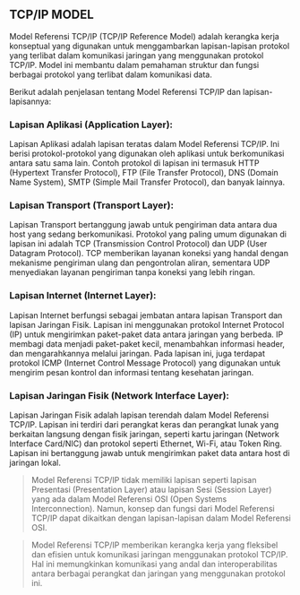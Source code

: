 ## TCP/IP MODEL

Model Referensi TCP/IP (TCP/IP Reference Model) adalah kerangka kerja konseptual yang digunakan untuk menggambarkan lapisan-lapisan protokol yang terlibat dalam komunikasi jaringan yang menggunakan protokol TCP/IP. Model ini membantu dalam pemahaman struktur dan fungsi berbagai protokol yang terlibat dalam komunikasi data.

Berikut adalah penjelasan tentang Model Referensi TCP/IP dan lapisan-lapisannya:

### Lapisan Aplikasi (Application Layer):
Lapisan Aplikasi adalah lapisan teratas dalam Model Referensi TCP/IP. Ini berisi protokol-protokol yang digunakan oleh aplikasi untuk berkomunikasi antara satu sama lain. Contoh protokol di lapisan ini termasuk HTTP (Hypertext Transfer Protocol), FTP (File Transfer Protocol), DNS (Domain Name System), SMTP (Simple Mail Transfer Protocol), dan banyak lainnya.

### Lapisan Transport (Transport Layer):
Lapisan Transport bertanggung jawab untuk pengiriman data antara dua host yang sedang berkomunikasi. Protokol yang paling umum digunakan di lapisan ini adalah TCP (Transmission Control Protocol) dan UDP (User Datagram Protocol). TCP memberikan layanan koneksi yang handal dengan mekanisme pengiriman ulang dan pengontrolan aliran, sementara UDP menyediakan layanan pengiriman tanpa koneksi yang lebih ringan.

### Lapisan Internet (Internet Layer):
Lapisan Internet berfungsi sebagai jembatan antara lapisan Transport dan lapisan Jaringan Fisik. Lapisan ini menggunakan protokol Internet Protocol (IP) untuk mengirimkan paket-paket data antara jaringan yang berbeda. IP membagi data menjadi paket-paket kecil, menambahkan informasi header, dan mengarahkannya melalui jaringan. Pada lapisan ini, juga terdapat protokol ICMP (Internet Control Message Protocol) yang digunakan untuk mengirim pesan kontrol dan informasi tentang kesehatan jaringan.

### Lapisan Jaringan Fisik (Network Interface Layer):
Lapisan Jaringan Fisik adalah lapisan terendah dalam Model Referensi TCP/IP. Lapisan ini terdiri dari perangkat keras dan perangkat lunak yang berkaitan langsung dengan fisik jaringan, seperti kartu jaringan (Network Interface Card/NIC) dan protokol seperti Ethernet, Wi-Fi, atau Token Ring. Lapisan ini bertanggung jawab untuk mengirimkan paket data antara host di jaringan lokal.

> Model Referensi TCP/IP tidak memiliki lapisan seperti lapisan Presentasi (Presentation Layer) atau lapisan Sesi (Session Layer) yang ada dalam Model Referensi OSI (Open Systems Interconnection). Namun, konsep dan fungsi dari Model Referensi TCP/IP dapat dikaitkan dengan lapisan-lapisan dalam Model Referensi OSI.

> Model Referensi TCP/IP memberikan kerangka kerja yang fleksibel dan efisien untuk komunikasi jaringan menggunakan protokol TCP/IP. Hal ini memungkinkan komunikasi yang andal dan interoperabilitas antara berbagai perangkat dan jaringan yang menggunakan protokol ini.
